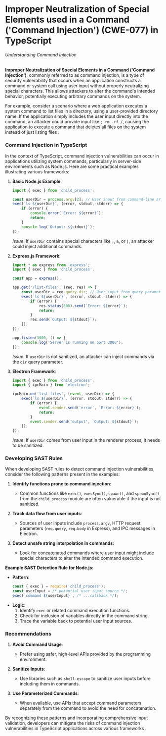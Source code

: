 # Improper Neutralization of Special Elements used in a Command ('Command Injection') (CWE-077) in TypeScript

###### Understanding Command Injection

**Improper Neutralization of Special Elements in a Command ('Command Injection')**, commonly referred to as command injection, is a type of security vulnerability that occurs when an application constructs a command or system call using user input without properly neutralizing special characters. This allows attackers to alter the command's intended behavior, potentially executing arbitrary commands on the system.

For example, consider a scenario where a web application executes a system command to list files in a directory, using a user-provided directory name. If the application simply includes the user input directly into the command, an attacker could provide input like `; rm -rf /`, causing the application to execute a command that deletes all files on the system instead of just listing files  .

### Command Injection in TypeScript

In the context of TypeScript, command injection vulnerabilities can occur in applications utilizing system commands, particularly in server-side environments such as Node.js. Here are some practical examples illustrating various frameworks:

1. **Basic Node.js Example**:

   ```typescript
   import { exec } from 'child_process';

   const userDir = process.argv[2]; // User input from command-line arguments
   exec(`ls ${userDir}`, (error, stdout, stderr) => {
       if (error) {
           console.error(`Error: ${error}`);
           return;
       }
       console.log(`Output: ${stdout}`);
   });
   ```

   *Issue*: If `userDir` contains special characters like `;`, `&`, or `|`, an attacker could inject additional commands.

2. **Express.js Framework**:

   ```typescript
   import * as express from 'express';
   import { exec } from 'child_process';

   const app = express();
   
   app.get('/list-files', (req, res) => {
       const userDir = req.query.dir; // User input from query parameters
       exec(`ls ${userDir}`, (error, stdout, stderr) => {
           if (error) {
               res.status(500).send(`Error: ${error}`);
               return;
           }
           res.send(`Output: ${stdout}`);
       });
   });

   app.listen(3000, () => {
       console.log('Server is running on port 3000');
   });
   ```

   *Issue*: If `userDir` is not sanitized, an attacker can inject commands via the `dir` query parameter.

3. **Electron Framework**:

   ```typescript
   import { exec } from 'child_process';
   import { ipcMain } from 'electron';

   ipcMain.on('list-files', (event, userDir) => {
       exec(`ls ${userDir}`, (error, stdout, stderr) => {
           if (error) {
               event.sender.send('error', `Error: ${error}`);
               return;
           }
           event.sender.send('output', `Output: ${stdout}`);
       });
   });
   ```

   *Issue*: If `userDir` comes from user input in the renderer process, it needs to be sanitized.

### Developing SAST Rules

When developing SAST rules to detect command injection vulnerabilities, consider the following patterns present in the examples:

1. **Identify functions prone to command injection**:
   - Common functions like `exec()`, `execSync()`, `spawn()`, and `spawnSync()` from the `child_process` module are often vulnerable if the input is not sanitized.

2. **Track data flow from user inputs**:
   - Sources of user inputs include `process.argv`, HTTP request parameters (`req.query`, `req.body` in Express), and IPC messages in Electron.

3. **Detect unsafe string interpolation in commands**:
   - Look for concatenated commands where user input might include special characters to alter the intended command execution.

**Example SAST Detection Rule for Node.js**:
- **Pattern**:
  ```typescript
  const { exec } = require('child_process');
  const userInput = /* potential user input source */;
  exec(`command ${userInput}`, /* ...callback */);
  ```
- **Logic**:
  1. Identify `exec` or related command execution functions.
  2. Check for inclusion of variables directly in the command string.
  3. Trace the variable back to potential user input sources.

### Recommendations

1. **Avoid Command Usage**:
   - Prefer using safer, high-level APIs provided by the programming environment.

2. **Sanitize Inputs**:
   - Use libraries such as `shell-escape` to sanitize user inputs before including them in commands.

3. **Use Parameterized Commands**:
   - When available, use APIs that accept command parameters separately from the command to avoid the need for concatenation.

By recognizing these patterns and incorporating comprehensive input validation, developers can mitigate the risks of command injection vulnerabilities in TypeScript applications across various frameworks  .